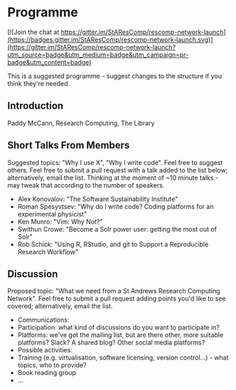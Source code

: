 # Programme

[![Join the chat at https://gitter.im/StAResComp/rescomp-network-launch](https://badges.gitter.im/StAResComp/rescomp-network-launch.svg)](https://gitter.im/StAResComp/rescomp-network-launch?utm_source=badge&utm_medium=badge&utm_campaign=pr-badge&utm_content=badge)

This is a suggested programme - suggest changes to the structure if you think they're needed.

## Introduction

Paddy McCann, Research Computing, The Library

## Short Talks From Members

Suggested topics: "Why I use X", "Why I write code". Feel free to suggest others. Feel free to submit a pull request with a talk added to the list below; alternatively, email the list. Thinking at the moment of ~10 minute talks - may tweak that according to the number of speakers.

- Alex Konovalov: "The Software Sustainability Institute"
- Roman Spesyvtsev: "Why do I write code? Coding platforms for an experimental physicist"
- Ken Munro: "Vim: Why Not?"
- Swithun Crowe: "Become a Solr power user: getting the most out of Solr"
- Rob Schick: "Using R, RStudio, and git to Support a Reproducible Research Workflow"

## Discussion

Proposed topic: "What we need from a St Andrews Research Computing Network". Feel free to submit a pull request adding points you'd like to see covered; alternatively, email the list.

- Communications:
 - Participation: what kind of discussions do you want to participate in?
 - Platforms: we've got the mailing list, but are there other, more suitable platforms? Slack? A shared blog? Other social media platforms?
- Possible activities:
 - Training (e.g. virtualisation, software licensing, version control...) - what topics, who to provide?
 - Book reading group
 - ...
